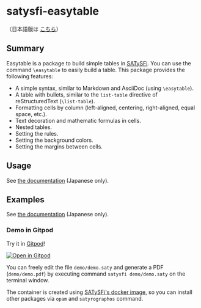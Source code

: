# satysfi-easytable

（日本語版は [こちら](README-ja.md)）

## Summary

Easytable is a package to build simple tables in [SATySFi](https://github.com/gfngfn/SATySFi).
You can use the command `\easytable` to easily build a table.
This package provides the following features:

* A simple syntax, similar to Markdown and AsciiDoc (using `\easytable`).
* A table with bullets, similar to the `list-table` directive of reStructuredText (`\list-table`).
* Formatting cells by column (left-aligned, centering, right-aligned, equal space, etc.).
* Text decoration and mathematic formulas in cells.
* Nested tables.
* Setting the rules.
* Setting the background colors.
* Setting the margins between cells.

## Usage

See [the documentation](doc/easytable.pdf) (Japanese only).

## Examples

See [the documentation](doc/easytable.pdf) (Japanese only).

### Demo in Gitpod

Try it in [Gitpod](https://gitpod.io)!

[![Open in Gitpod](https://gitpod.io/button/open-in-gitpod.svg)](https://gitpod.io/#https://github.com/monaqa/satysfi-easytable)

You can freely edit the file `demo/demo.saty` and generate a PDF (`demo/demo.pdf`)
by executing command `satysfi demo/demo.saty` on the terminal window.

The container is created using [SATySFi's docker image](https://github.com/amutake/satysfi-docker),
so you can install other packages via `opam` and `satyrographos` command.
